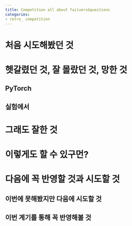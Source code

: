 ```yaml
---
title: Competition all about failuers&questions
categories:
- retro_ competition
---
```


# 처음 시도해봤던 것

# 헷갈렸던 것, 잘 몰랐던 것, 망한 것
## PyTorch

## 실험에서

# 그래도 잘한 것

# 이렇게도 할 수 있구먼?

# 다음에 꼭 반영할 것과 시도할 것
## 이번에 못해봤지만 다음에 시도할 것

## 이번 계기를 통해 꼭 반영해볼 것